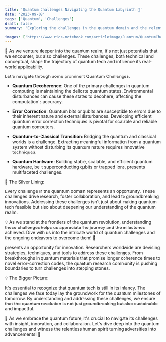 ```yaml
---
title: 'Quantum Challenges Navigating the Quantum Labyrinth 🧩'
date: '2023-09-08'
tags: ['Quantum', 'Challenges']
draft: false
summary: 'Exploring the challenges in the quantum domain and the relentless pursuit to overcome them!'

images: ['https://www.rics-notebook.com/articleimage/Quantum/QuantumChallenges.png']
---
```


🧩 As we venture deeper into the quantum realm, it's not just potentials that we encounter, but also challenges. These challenges, both technical and conceptual, shape the trajectory of quantum tech and influence its real-world applicability.

Let's navigate through some prominent Quantum Challenges:

- **Quantum Decoherence**: One of the primary challenges in quantum computing is maintaining the delicate quantum states. Environmental disturbances can cause these states to decohere, affecting the computation's accuracy.

- **Error Correction**: Quantum bits or qubits are susceptible to errors due to their inherent nature and external disturbances. Developing efficient quantum error correction techniques is pivotal for scalable and reliable quantum computers.

- **Quantum-to-Classical Transition**: Bridging the quantum and classical worlds is a challenge. Extracting meaningful information from a quantum system without disturbing its quantum nature requires innovative techniques.

- **Quantum Hardware**: Building stable, scalable, and efficient quantum hardware, be it superconducting qubits or trapped ions, presents multifaceted challenges.

🔬 The Silver Lining:

Every challenge in the quantum domain represents an opportunity. These challenges drive research, foster collaboration, and lead to groundbreaking innovations. Addressing these challenges isn't just about making quantum tech feasible but also about deepening our understanding of the quantum realm.

💡 As we stand at the frontiers of the quantum revolution, understanding these challenges helps us appreciate the journey and the milestones achieved. Dive with us into the intricate world of quantum challenges and the ongoing endeavors to overcome them! 🌌

presents an opportunity for innovation. Researchers worldwide are devising strategies, techniques, and tools to address these challenges. From breakthroughs in quantum materials that promise longer coherence times to novel error-correction codes, the quantum research community is pushing boundaries to turn challenges into stepping stones.

💡 The Bigger Picture:

It's essential to recognize that quantum tech is still in its infancy. The challenges we face today lay the groundwork for the quantum milestones of tomorrow. By understanding and addressing these challenges, we ensure that the quantum revolution is not just groundbreaking but also sustainable and impactful.

🚀 As we embrace the quantum future, it's crucial to navigate its challenges with insight, innovation, and collaboration. Let's dive deep into the quantum challenges and witness the relentless human spirit turning adversities into advancements! 🌌
